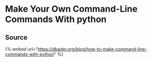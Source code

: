 # Make Your Own Command-Line Commands With python

## Source

{% embed url="https://dbader.org/blog/how-to-make-command-line-commands-with-python" %}



